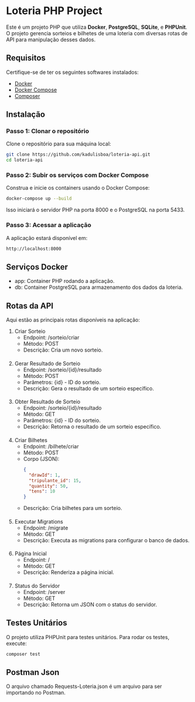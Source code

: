 # Loteria PHP Project

Este é um projeto PHP que utiliza **Docker**, **PostgreSQL**, **SQLite**, e **PHPUnit**. O projeto gerencia sorteios e bilhetes de uma loteria com diversas rotas de API para manipulação desses dados.

## Requisitos

Certifique-se de ter os seguintes softwares instalados:

- [Docker](https://www.docker.com/get-started)
- [Docker Compose](https://docs.docker.com/compose/install/)
- [Composer](https://getcomposer.org/)

## Instalação

### Passo 1: Clonar o repositório

Clone o repositório para sua máquina local:

```bash
git clone https://github.com/kadulisboa/loteria-api.git
cd loteria-api
```
### Passo 2: Subir os serviços com Docker Compose
Construa e inicie os containers usando o Docker Compose:

```bash
docker-compose up --build
```
Isso iniciará o servidor PHP na porta 8000 e o PostgreSQL na porta 5433.

### Passo 3: Acessar a aplicação
A aplicação estará disponível em:

```bash
http://localhost:8000
```

## Serviços Docker
 - app: Container PHP rodando a aplicação.
 - db: Container PostgreSQL para armazenamento dos dados da loteria.

## Rotas da API
Aqui estão as principais rotas disponíveis na aplicação:

1. Criar Sorteio
   - Endpoint: /sorteio/criar
   - Método: POST
   - Descrição: Cria um novo sorteio.
####
2. Gerar Resultado de Sorteio
   - Endpoint: /sorteio/{id}/resultado
   - Método: POST
   - Parâmetros: {id} - ID do sorteio.
   - Descrição: Gera o resultado de um sorteio específico.
####
3. Obter Resultado de Sorteio
   - Endpoint: /sorteio/{id}/resultado
   - Método: GET
   - Parâmetros: {id} - ID do sorteio.
   - Descrição: Retorna o resultado de um sorteio específico.
####
4. Criar Bilhetes
   - Endpoint: /bilhete/criar
   - Método: POST
   - Corpo (JSON):
      ```json
      {
        "drawId": 1,
        "tripulante_id": 15,
        "quantity": 50,
        "tens": 10
      }
     ```
   - Descrição: Cria bilhetes para um sorteio.
####

5. Executar Migrations
   - Endpoint: /migrate
   - Método: GET
   - Descrição: Executa as migrations para configurar o banco de dados.
####

6. Página Inicial
   - Endpoint: /
   - Método: GET
   - Descrição: Renderiza a página inicial.
####
7. Status do Servidor
   - Endpoint: /server
   - Método: GET
   - Descrição: Retorna um JSON com o status do servidor.

## Testes Unitários
   O projeto utiliza PHPUnit para testes unitários. Para rodar os testes, execute:

```bash
composer test
```

## Postman Json
  O arquivo chamado Requests-Loteria.json é um arquivo para ser importando no Postman.